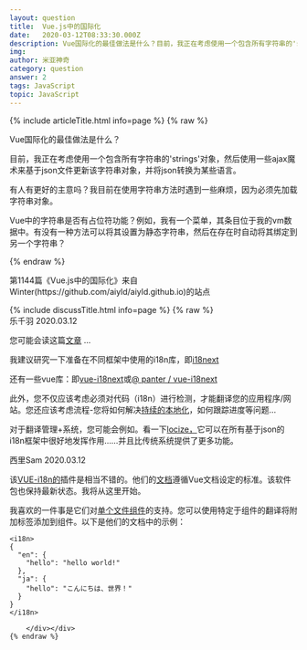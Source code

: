 ```yaml
---
layout: question
title:  Vue.js中的国际化
date:   2020-03-12T08:33:30.000Z
description: Vue国际化的最佳做法是什么？目前，我正在考虑使用一个包含所有字符串的'strings'对象，然后使用一些ajax魔术来基于json文件更新该字符串对...
img: 
author: 米亚神奇
category: question
answer: 2
tags: JavaScript
topic: JavaScript
---
```

<div class="article-root">
  <div class="article">
    {% include articleTitle.html info=page %}
    {% raw %}
    <div class="article-content"><p><font style="vertical-align: inherit;"><font style="vertical-align: inherit;">Vue国际化的最佳做法是什么？</font></font></p>

<p><font style="vertical-align: inherit;"><font style="vertical-align: inherit;">目前，我正在考虑使用一个包含所有字符串的'strings'对象，然后使用一些ajax魔术来基于json文件更新该字符串对象，并将json转换为某些语言。</font></font></p>

<p><font style="vertical-align: inherit;"><font style="vertical-align: inherit;">有人有更好的主意吗？</font><font style="vertical-align: inherit;">我目前在使用字符串方法时遇到一些麻烦，因为必须先加载字符串对象。</font></font></p>

<p><font style="vertical-align: inherit;"><font style="vertical-align: inherit;">Vue中的字符串是否有占位符功能？</font><font style="vertical-align: inherit;">例如，我有一个菜单，其条目位于我的vm数据中。</font><font style="vertical-align: inherit;">有没有一种方法可以将其设置为静态字符串，然后在存在时自动将其绑定到另一个字符串？</font></font></p></div>
    {% endraw %}
  </div>
  <p class="winter_mark">第1144篇《Vue.js中的国际化》来自Winter(https://github.com/aiyld/aiyld.github.io)的站点</p>
  <div class="discuss-wrapper">
    {% include discussTitle.html info=page %}
    {% raw %}
    <div class="discuss-item">
        <div class="discuss-parent">
          <div class="discuss-meta">
            <span class="discuss-user">乐千羽</span>
            <span class="discuss-time">2020.03.12</span>
          </div>
          <div class="discuss-comment"><p><font style="vertical-align: inherit;"><font style="vertical-align: inherit;">您可能会读这篇</font></font><a href="https://medium.com/@jamuhl/i18n-frameworks-the-unfair-showdown-8d436cd6f470" rel="noreferrer"><font style="vertical-align: inherit;"><font style="vertical-align: inherit;">文章</font></font></a><font style="vertical-align: inherit;"><font style="vertical-align: inherit;"> ...</font></font></p>

<p><font style="vertical-align: inherit;"><font style="vertical-align: inherit;">我建议研究一下准备在不同框架中使用的i18n库，即</font></font><a href="http://i18next.com/docs/ecosystem/" rel="noreferrer"><font style="vertical-align: inherit;"><font style="vertical-align: inherit;">i18next</font></font></a></p>

<p><font style="vertical-align: inherit;"><font style="vertical-align: inherit;">还有一些vue库：即</font></font><a href="https://github.com/rse/vue-i18next" rel="noreferrer"><font style="vertical-align: inherit;"><font style="vertical-align: inherit;">vue-i18next</font></font></a><font style="vertical-align: inherit;"><font style="vertical-align: inherit;">或</font></font><a href="https://www.npmjs.com/package/@panter/vue-i18next" rel="noreferrer"><font style="vertical-align: inherit;"><font style="vertical-align: inherit;">@ panter / vue-i18next</font></font></a></p>

<p><font style="vertical-align: inherit;"><font style="vertical-align: inherit;">此外，您不仅应该考虑必须对代码（i18n）进行检测，才能翻译您的应用程序/网站。</font><font style="vertical-align: inherit;">您还应该考虑流程-您将如何解决</font></font><a href="https://medium.com/@adriano_55049/continuous-development-integration-and-localization-continuous-deployment-40ca6b9be771" rel="noreferrer"><font style="vertical-align: inherit;"><font style="vertical-align: inherit;">持续的本地化</font></font></a><font style="vertical-align: inherit;"><font style="vertical-align: inherit;">，如何跟踪进度等问题...</font></font></p>

<p><font style="vertical-align: inherit;"><font style="vertical-align: inherit;">对于翻译管理+系统，您可能会例如。</font><font style="vertical-align: inherit;">看一下</font></font><a href="http://locize.com" rel="noreferrer"><font style="vertical-align: inherit;"><font style="vertical-align: inherit;">locize，</font></font></a><font style="vertical-align: inherit;"><font style="vertical-align: inherit;">它可以在所有基于json的i18n框架中很好地发挥作用……并且比传统系统提供了更多功能。</font></font></p></div>
        </div></div><div class="discuss-item">
        <div class="discuss-parent">
          <div class="discuss-meta">
            <span class="discuss-user">西里Sam</span>
            <span class="discuss-time">2020.03.12</span>
          </div>
          <div class="discuss-comment"><p><font style="vertical-align: inherit;"><font style="vertical-align: inherit;">该</font></font><a href="https://github.com/kazupon/vue-i18n" rel="noreferrer"><font style="vertical-align: inherit;"><font style="vertical-align: inherit;">VUE-i18n的</font></font></a><font style="vertical-align: inherit;"><font style="vertical-align: inherit;">插件是相当不错的。</font><font style="vertical-align: inherit;">他们的</font></font><a href="https://kazupon.github.io/vue-i18n/" rel="noreferrer"><font style="vertical-align: inherit;"><font style="vertical-align: inherit;">文档</font></font></a><font style="vertical-align: inherit;"><font style="vertical-align: inherit;">遵循Vue文档设定的标准。</font><font style="vertical-align: inherit;">该软件包也保持最新状态。</font><font style="vertical-align: inherit;">我将从这里开始。</font></font></p>

<p><font style="vertical-align: inherit;"><font style="vertical-align: inherit;">我喜欢的一件事是它们对</font></font><a href="https://kazupon.github.io/vue-i18n/guide/sfc.html" rel="noreferrer"><font style="vertical-align: inherit;"><font style="vertical-align: inherit;">单个文件组件</font></font></a><font style="vertical-align: inherit;"><font style="vertical-align: inherit;">的支持</font><font style="vertical-align: inherit;">。</font><font style="vertical-align: inherit;">您可以使用特定于组件的翻译将附加标签添加到组件。</font><font style="vertical-align: inherit;">以下是他们的文档中的示例：</font></font></p>

<pre><code>&lt;i18n&gt;<font></font>
{<font></font>
  "en": {<font></font>
    "hello": "hello world!"<font></font>
  },<font></font>
  "ja": {<font></font>
    "hello": "こんにちは、世界！"<font></font>
  }<font></font>
}<font></font>
&lt;/i18n&gt;<font></font>
</code></pre></div>
        </div></div>
    {% endraw %}
  </div>
<div>
